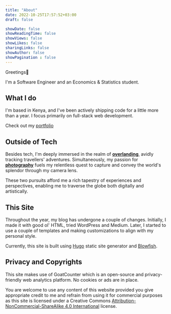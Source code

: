 ```yaml
---
title: "About"
date: 2022-10-25T17:57:52+03:00
draft: false

showDate: false
showReadingTime: false
showViews: false
showLikes: false
sharingLinks: false
showAuthor: false
showPagination : false
---
```


Greetings👋 

I'm a Software Engineer and an Economics & Statistics student.

## What I do

I'm based in Kenya, and I've been actively shipping code for a little more than a year. I focus primarily on full-stack web development.

Check out my [portfolio](https://www.alexotara.tech/)

## Outside of Tech

Besides tech, I'm deeply immersed in the realm of <u>**overlanding**</u>, avidly tracking travellers' adventures. Simultaneously, my passion for <u>**photography**</u> fuels my relentless quest to capture and convey the world's splendor through my camera lens.

These two pursuits afford me a rich tapestry of experiences and perspectives, enabling me to traverse the globe both digitally and artistically.

## This Site 

Throughout the year, my blog has undergone a couple of changes. Initially, I made it with good ol' HTML, tried WordPress and Medium. Later, I started to use a couple of templates and making customizations to align with my personal style.

Currently, this site is built using [Hugo][hugo] static site generator and [Blowfish][blowfish]. 

## Privacy and Copyrights

This site makes use of GoatCounter which is an open-source and privacy-friendly web analytics platform. No cookies or ads are in place.

You are welcome to use any content of this website provided you give appropriate credit to me and refrain from using it for commercial purposes as this site is licensed under a Creative Commons [Attribution-NonCommercial-ShareAlike 4.0 International](https://creativecommons.org/licenses/by-nc-sa/4.0/) license. 

<!-- organise alphabetically -->
[blowfish]: https://blowfish.page/ "A powerful, lightweight theme for Hugo built with Tailwind CSS."

[hugo]: https://gohugo.io/ "The world’s fastest framework for building websites"
